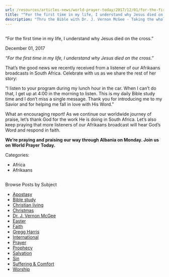 ```yaml
---
url: /resources/articles-news/world-prayer-today/2017/12/01/for-the-first-time-in-my-life-i-understand-why-jesus-died-on-the-cross-
title: "“For the first time in my life, I understand why Jesus died on the cross.”"
description: "Thru the Bible with Dr. J. Vernon McGee - Taking the whole Word to the whole world"
---
```







## 
 “For the first time in my life, I understand why Jesus died on the cross.”


December 01, 2017
![]()




*“For the first time in my life, I understand why Jesus died on the cross.”*


That’s the good news we recently received from a listener of our Afrikaans broadcasts in South Africa. Celebrate with us as we share the rest of her story:


“I listen to your program during my lunch hour in the car. When I can’t do that, I get up at 4:00 in the morning to listen. This is my daily Bible study time and I don’t miss a single message. Thank you for introducing me to my Savior and for helping me fall in love with His Word.”


What an encouraging report! As we continue our worldwide journey of praise, let’s thank God for the work He is doing in South Africa. Let’s also keep praying that more listeners of our Afrikaans broadcast will hear God’s Word and respond in faith. 


**We’re praying and praising our way through Albania on Monday. Join us on World Prayer Today.**



Categories: 


* Africa
* Afrikaans









## 
 Browse Posts by Subject


* [Apostasy](/resources/articles-news/-in-tags/tags/Apostasy)
* [Bible study](/resources/articles-news/-in-tags/tags/Bible-study)
* [Christian living](/resources/articles-news/-in-tags/tags/Christian-living)
* [Christmas](/resources/articles-news/-in-tags/tags/Christmas)
* [Dr. J. Vernon McGee](/resources/articles-news/-in-tags/tags/Dr-J-Vernon-McGee)
* [Easter](/resources/articles-news/-in-tags/tags/easter)
* [Faith](/resources/articles-news/-in-tags/tags/Faith)
* [Gregg Harris](/resources/articles-news/-in-tags/tags/Gregg-Harris)
* [International](/resources/articles-news/-in-tags/tags/International)
* [Prayer](/resources/articles-news/-in-tags/tags/prayer)
* [Prophecy](/resources/articles-news/-in-tags/tags/Prophecy)
* [Salvation](/resources/articles-news/-in-tags/tags/Salvation)
* [Sin](/resources/articles-news/-in-tags/tags/sin)
* [Suffering & Comfort](/resources/articles-news/-in-tags/tags/Suffering-Comfort)
* [Worship](/resources/articles-news/-in-tags/tags/worship)






